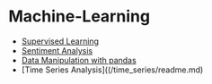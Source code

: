 # Machine-Learning
>>
* [Supervised Learning](/Supervised_learning/readme.md)
* [Sentiment Analysis](/Sentiment_analysis)
* [Data Manipulation with pandas](/Data_Manipulation_with_pandas/readme.md)
* [Time Series Analysis]((/time_series/readme.md)
